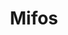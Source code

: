 ---
blog: https://mifos.org/blog
facebook: https://facebook.com/mifos
googleplus: https://plus.google.com/u/1/communities/117459001560725673646
linkedin: http://linkedin.com/company/the-community-for-open-source-microfinance
logohandle: mifos
sort: mifos
title: Mifos
twitter: https://x.com/mifos
website: https://mifos.org/
---